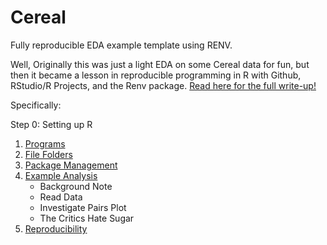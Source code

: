 
# Cereal
 Fully reproducible EDA example template using RENV. 

Well, Originally this was just a light EDA on some Cereal data for fun, but then it became a lesson in reproducible programming in R with Github, RStudio/R Projects, and the Renv package. [Read here for the full write-up!](https://github.com/CR-Mercado/Cereal/blob/main/Setup_R_with_Cereal_Example.md)

Specifically: 

Step 0: Setting up R
 1) [Programs](https://github.com/CR-Mercado/Cereal/blob/main/Setup_R_with_Cereal_Example.md#1-programs)
 2) [File Folders](https://github.com/CR-Mercado/Cereal/blob/main/Setup_R_with_Cereal_Example.md#2-file-folders)
 3) [Package Management](https://github.com/CR-Mercado/Cereal/blob/main/Setup_R_with_Cereal_Example.md#3-package-management)
 4) [Example Analysis](https://github.com/CR-Mercado/Cereal/blob/main/Setup_R_with_Cereal_Example.md#4-example-analysis)
      - Background Note
      - Read Data
      - Investigate Pairs Plot
      - The Critics Hate Sugar
5) [Reproducibility](https://github.com/CR-Mercado/Cereal/blob/main/Setup_R_with_Cereal_Example.md#5-reproducibility)
